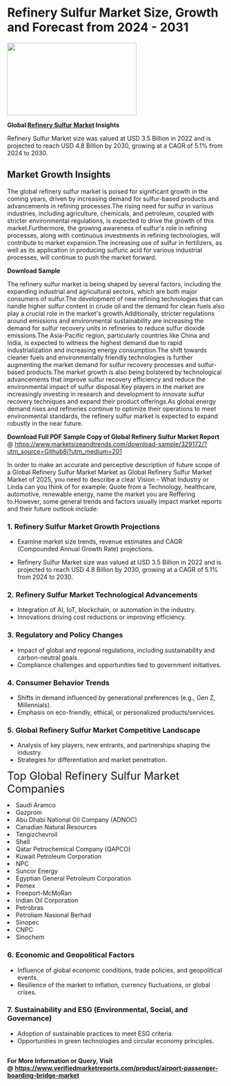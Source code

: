 <H1>Refinery Sulfur Market Size, Growth and Forecast from 2024 - 2031</H1><img class="aligncenter size-medium wp-image-584254" src="https://thirdeyenews.in/wp-content/uploads/2024/09/Global-Market-Research-300x168.jpeg" alt="" width="300" height="168" /><p><strong>Global&nbsp;<a href="https://www.marketsizeandtrends.com/download-sample/329172/?utm_source=Github8j?utm_medium=201">Refinery Sulfur Market</a> Insights</strong></p><p>Refinery Sulfur Market size was valued at USD 3.5 Billion in 2022 and is projected to reach USD 4.8 Billion by 2030, growing at a CAGR of 5.1% from 2024 to 2030.</p><p><h2>Market Growth Insights</h2> <p>The global refinery sulfur market is poised for significant growth in the coming years, driven by increasing demand for sulfur-based products and advancements in refining processes.The rising need for sulfur in various industries, including agriculture, chemicals, and petroleum, coupled with stricter environmental regulations, is expected to drive the growth of this market.Furthermore, the growing awareness of sulfur's role in refining processes, along with continuous investments in refining technologies, will contribute to market expansion.The increasing use of sulfur in fertilizers, as well as its application in producing sulfuric acid for various industrial processes, will continue to push the market forward.</p> <p><strong>Download Sample</strong></p> <p>The refinery sulfur market is being shaped by several factors, including the expanding industrial and agricultural sectors, which are both major consumers of sulfur.The development of new refining technologies that can handle higher sulfur content in crude oil and the demand for clean fuels also play a crucial role in the market's growth.Additionally, stricter regulations around emissions and environmental sustainability are increasing the demand for sulfur recovery units in refineries to reduce sulfur dioxide emissions.The Asia-Pacific region, particularly countries like China and India, is expected to witness the highest demand due to rapid industrialization and increasing energy consumption.The shift towards cleaner fuels and environmentally friendly technologies is further augmenting the market demand for sulfur recovery processes and sulfur-based products.The market growth is also being bolstered by technological advancements that improve sulfur recovery efficiency and reduce the environmental impact of sulfur disposal.Key players in the market are increasingly investing in research and development to innovate sulfur recovery techniques and expand their product offerings.As global energy demand rises and refineries continue to optimize their operations to meet environmental standards, the refinery sulfur market is expected to expand robustly in the near future.</p> <p><span class=""><strong>Download Full PDF Sample Copy of Global Refinery Sulfur Market Report</strong> @ <a href="https://www.marketsizeandtrends.com/download-sample/329172/?utm_source=Github8j?utm_medium=201" target="_blank">https://www.marketsizeandtrends.com/download-sample/329172/?utm_source=Github8j?utm_medium=201</a></span></p><p>In order to make an accurate and perceptive description of future scope of a Global&nbsp;Refinery Sulfur Market Market as Global&nbsp;Refinery Sulfur Market Market of 2025, you need to describe a clear Vision &ndash; What Industry or Linda can you think of for example: Quote from a Technology, healthcare, automotive, renewable energy, name the market you are Reffering to.However, some general trends and factors usually impact market reports and their future outlook include:</p><h3>1.&nbsp;<strong>Refinery Sulfur Market Growth Projections</strong></h3><ul><li>Examine market size trends, revenue estimates and CAGR (Compounded Annual Growth Rate) projections.</li><li><p>Refinery Sulfur Market size was valued at USD 3.5 Billion in 2022 and is projected to reach USD 4.8 Billion by 2030, growing at a CAGR of 5.1% from 2024 to 2030.</p></li></ul><h3>2.&nbsp;<strong>Refinery Sulfur Market Technological Advancements</strong></h3><ul><li>Integration of AI, IoT, blockchain, or automation in the industry.</li><li>Innovations driving cost reductions or improving efficiency.</li></ul><h3>3.&nbsp;<strong>Regulatory and Policy Changes</strong></h3><ul><li>Impact of global and regional regulations, including sustainability and carbon-neutral goals.</li><li>Compliance challenges and opportunities tied to government initiatives.</li></ul><h3>4.&nbsp;<strong>Consumer Behavior Trends</strong></h3><ul><li>Shifts in demand influenced by generational preferences (e.g., Gen Z, Millennials).</li><li>Emphasis on eco-friendly, ethical, or personalized products/services.</li></ul><h3>5.&nbsp;<strong>Global Refinery Sulfur Market Competitive Landscape</strong></h3><ul><li>Analysis of key players, new entrants, and partnerships shaping the industry.</li><li>Strategies for differentiation and market penetration.</li></ul><p data-pm-slice="1 1 []"><span style="color: inherit; font-family: inherit; font-size: 25px;">Top Global Refinery Sulfur Market Companies</span></p><div class="" data-test-id=""><p><li>Saudi Aramco</li><li> Gazprom</li><li> Abu Dhabi National Oil Company (ADNOC)</li><li> Canadian Natural Resources</li><li> Tengizchevroil</li><li> Shell</li><li> Qatar Petrochemical Company (QAPCO)</li><li> Kuwait Petroleum Corporation</li><li> NPC</li><li> Suncor Energy</li><li> Egyptian General Petroleum Corporation</li><li> Pemex</li><li> Freeport-McMoRan</li><li> Indian Oil Corporation</li><li> Petrobras</li><li> Petroliam Nasional Berhad</li><li> Sinopec</li><li> CNPC</li><li> Sinochem</li></p></div><h3>6.&nbsp;<strong>Economic and Geopolitical Factors</strong></h3><ul><li>Influence of global economic conditions, trade policies, and geopolitical events.</li><li>Resilience of the market to inflation, currency fluctuations, or global crises.</li></ul><h3>7.&nbsp;<strong>Sustainability and ESG (Environmental, Social, and Governance)</strong></h3><ul><li>Adoption of sustainable practices to meet ESG criteria.</li><li>Opportunities in green technologies and circular economy principles.</li></ul><h2><strong style="font-size: 14px;">For More Information or Query, Visit @&nbsp;</strong><a style="background-color: #ffffff; font-size: 14px;" href="https://www.marketsizeandtrends.com/report/refinery-sulfur-market/" target="_blank">https://www.verifiedmarketreports.com/product/airport-passenger-boarding-bridge-market</a></h2>